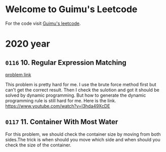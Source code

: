 # Welcome to Guimu's Leetcode

For the code visit [Guimu's leetcode](https://mkdocs.org).

# 2020 year
##  `0116` 10. Regular Expression Matching

[problem link](https://leetcode.com/problems/regular-expression-matching/)

This problem is pretty hard for me. I use the brute force method first but can't get the correct result.
Then I check the sulotion and got it should be solved by dynamic programming.
But how to generate the dynamic programming rule is still hard for me. Here is the link.
https://www.youtube.com/watch?v=l3hda49XcDE

##  `0117` 11. Container With Most Water 

For this problem, we should check the container size by moving from both sides.The trick is when should you move which side and when should you check the size of the container.

